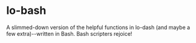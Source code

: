 # lo-bash
A slimmed-down version of the helpful functions in lo-dash (and maybe a few extra)--written in Bash. Bash scripters rejoice!
